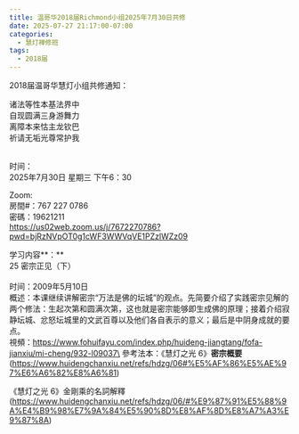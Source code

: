 ```yaml
---
title: 温哥华2018届Richmond小组2025年7月30日共修
date: 2025-07-27 21:17:00-07:00
categories:
  - 慧灯禅修班
tags:
  - 2018届
---
```

2018届温哥华慧灯小组共修通知：

诸法等性本基法界中\
自现圆满三身游舞力\
离障本来怙主龙钦巴\
祈请无垢光尊常护我

\
时间：\
2025年7月30日 星期三 下午6：30

Zoom:\
房間#：767 227 0786\
密碼：19621211\
https://us02web.zoom.us/j/7672270786?pwd=bjRzNVpOT0g1cWF3WWVqVE1PZzlWZz09

学习内容**：**\
25 密宗正见（下）\
\
时间：2009年5月10日\
概述：本课继续讲解密宗“万法是佛的坛城”的观点。先简要介绍了实践密宗见解的两个修法：生起次第和圆满次第，这也就是密宗能够即生成佛的原理；接着介绍寂静坛城、忿怒坛城里的文武百尊以及他们各自表示的意义；最后是中阴身成就的要点。[
](https://www.huidengchanxiu.net/5jx/3jgsd/22)\
視頻：https://www.fohuifayu.com/index.php/huideng-jiangtang/fofa-jianxiu/mi-cheng/932-l09037\
參考法本：《慧灯之光 6》**密宗概要**(https://www.huidengchanxiu.net/refs/hdzg/06#%E5%AF%86%E5%AE%97%E6%A6%82%E8%A6%81)

《慧灯之光 6》金剛乘的名詞解釋\
(https://www.huidengchanxiu.net/refs/hdzg/06/#%E9%87%91%E5%88%9A%E4%B9%98%E7%9A%84%E5%90%8D%E8%AF%8D%E8%A7%A3%E9%87%8A)
